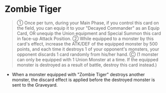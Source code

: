 # Zombie Tiger

> ① Once per turn, during your Main Phase, if you control this card on the field, you can equip it to your "Decayed Commander" as an Equip Card, OR unequip the Union equipment and Special Summon this card in face-up Attack Position. ② While equipped to a monster by this card's effect, increase the ATK/DEF of the equipped monster by 500 points, and each time it destroys 1 of your opponent's monsters, your opponent discards 1 card randomly from his/her hand. Ⓒ (1 monster can only be equipped with 1 Union Monster at a time. If the equipped monster is destroyed as a result of battle, destroy this card instead.)

*   When a monster equipped with "Zombie Tiger" destroys another monster, the discard effect is applied before the destroyed monster is sent to the Graveyard.
